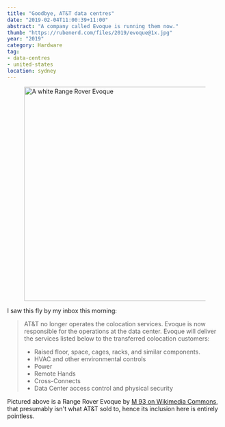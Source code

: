 ```yaml
---
title: "Goodbye, AT&T data centres"
date: "2019-02-04T11:00:39+11:00"
abstract: "A company called Evoque is running them now."
thumb: "https://rubenerd.com/files/2019/evoque@1x.jpg"
year: "2019"
category: Hardware
tag:
- data-centres
- united-states
location: sydney
---
```

<figure><img src="https://rubenerd.com/files/2019/evoque@1x.jpg" srcset="https://rubenerd.com/files/2019/evoque@1x.jpg 1x, https://rubenerd.com/files/2019/evoque@2x.jpg 2x" alt="A white Range Rover Evoque" style="width:500px" /></figure>

I saw this fly by my inbox this morning:

> AT&T no longer operates the colocation services. Evoque is now responsible for the operations at the data center. Evoque will deliver the services listed below to the transferred colocation customers:  
>   
> * Raised floor, space, cages, racks, and similar components.  
> * HVAC and other environmental controls  
> * Power  
> * Remote Hands  
> * Cross-Connects  
> * Data Center access control and physical security  

Pictured above is a Range Rover Evoque by [M 93 on Wikimedia Commons], that presumably isn't what AT&T sold to, hence its inclusion here is entirely pointless.

[M 93 on Wikimedia Commons]: https://commons.wikimedia.org/wiki/File:Range_Rover_Evoque_Coup%C3%A9_SD4_4WD_Prestige_%E2%80%93_Frontansicht,_15._Juni_2014,_D%C3%BCsseldorf.jpg

